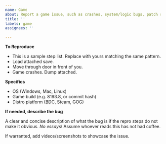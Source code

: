 ```yaml
---
name: Game
about: Report a game issue, such as crashes, system/logic bugs, patch regressions.
title: ''
labels: game
assignees: ''

---
```


**To Reproduce**

* This is a sample step list. Replace with yours matching the same pattern.
* Load attached save.
* Move through door in front of you.
* Game crashes. Dump attached.

**Specifics**

 - OS (Windows, Mac, Linux)
 - Game build (e.g. 8193.8, or commit hash)
 - Distro platform (BDC, Steam, GOG)

**If needed, describe the bug**

A clear and concise description of what the bug is if the repro steps do not make it obvious. *No essays!* Assume whoever reads this has not had coffee.

If warranted, add videos/screenshots to showcase the issue.
